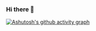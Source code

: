 ### Hi there 👋
[![Ashutosh's github activity graph](https://activity-graph.herokuapp.com/graph?username=fabriciocarboni&bg_color=ffffff&color=050505&line=7424ce&point=cc1b90&area=true&hide_border=true)](https://github.com/ashutosh00710/github-readme-activity-graph)

<!--
**fabriciocarboni/fabriciocarboni** is a ✨ _special_ ✨ repository because its `README.md` (this file) appears on your GitHub profile.

Here are some ideas to get you started:

- 🔭 I’m currently working on ...
- 🌱 I’m currently learning ...
- 👯 I’m looking to collaborate on ...
- 🤔 I’m looking for help with ...
- 💬 Ask me about ...
- 📫 How to reach me: ...
- 😄 Pronouns: ...
- ⚡ Fun fact: ...
-->
